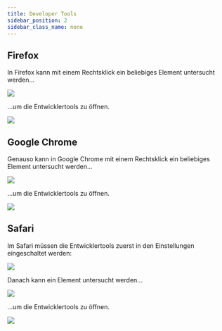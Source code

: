 ```yaml
---
title: Developer Tools
sidebar_position: 2
sidebar_class_name: none
---
```


## Firefox

In Firefox kann mit einem Rechtsklick ein beliebiges Element untersucht werden...

![](/img/notes/firefox_1.png)

...um die Entwicklertools zu öffnen.

![](/img/notes/firefox_2.png)

## Google Chrome

Genauso kann in Google Chrome mit einem Rechtsklick ein beliebiges Element untersucht werden...

![](/img/notes/chrome_1.png)

...um die Entwicklertools zu öffnen.

![](/img/notes/chrome_2.png)

## Safari

Im Safari müssen die Entwicklertools zuerst in den Einstellungen eingeschaltet werden:

![](/img/notes/safari_1.png)

Danach kann ein Element untersucht werden...

![](/img/notes/safari_2.png)

...um die Entwicklertools zu öffnen.

![](/img/notes/safari_3.png)
